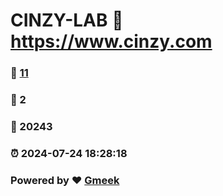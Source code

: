 # CINZY-LAB :link: https://www.cinzy.com 
### :page_facing_up: [11](https://www.cinzy.com/tag.html) 
### :speech_balloon: 2 
### :hibiscus: 20243 
### :alarm_clock: 2024-07-24 18:28:18 
### Powered by :heart: [Gmeek](https://github.com/Meekdai/Gmeek)

